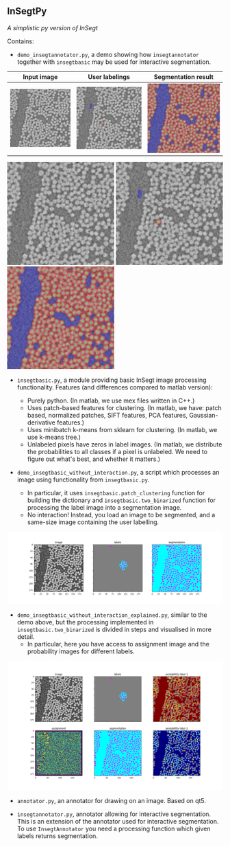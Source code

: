 ## InSegtPy

*A simplistic py version of InSegt*

Contains:

* `demo_insegtannotator.py`, a demo showing how `insegtannotator` together with `insegtbasic` may be used for interactive segmentation.


Input image | User labelings | Segmentation result
:---:|:---:|:---:
<img src="ExampleFigures/glass/gray.png" width = "250">  |  <img src="ExampleFigures/glass/annotations_overlay.png" width = "250"> | <img src="ExampleFigures/glass/segmentations_overlay.png" width = "250">

<img src="ExampleFigures/glass/gray.png" width = "250"> <img src="ExampleFigures/glass/annotations_overlay.png" width = "250"> <img src="ExampleFigures/glass/segmentations_overlay.png" width = "250">


* `insegtbasic.py`, a module providing basic InSegt image processing functionality. Features (and differences compared to matlab version):
   - Purely python. (In matlab, we use mex files written in C++.)
   - Uses patch-based features for clustering. (In matlab, we have: patch based, normalized patches, SIFT features, PCA features, Gaussian-derivative features.)
   - Uses minibatch k-means from sklearn for clustering. (In matlab, we use k-means tree.)
   - Unlabeled pixels have zeros in label images. (In matlab, we distribute the probabilities to all classes if a pixel is unlabeled. We need to figure out what's best, and whether it matters.)  


* `demo_insegtbasic_without_interaction.py`, a script which processes an image using functionality from `insegtbasic.py`.
   - In particular, it uses `insegtbasic.patch_clustering` function for building the dictionary and `insegtbasic.two_binarized` function for processing the label image into a segmentation image.
   - No interaction! Instead, you load an image to be segmented, and a same-size image containing the user labelling.

<img src="ExampleFigures/demo_insegtbasic.png" width = "650">


* `demo_insegtbasic_without_interaction_explained.py`, similar to  the demo above, but the processing implemented in `insegtbasic.two_binarized` is divided in steps and visualised in more detail.
  - In particular, here you have access to assignment image and the probability images for different labels.

<img src="ExampleFigures/demo_insegtbasic_explained.png" width = "650">

* `annotator.py`, an annotator for drawing on an image. Based on qt5.

* `insegtannotator.py`, annotator allowing for interactive segmentation. This is an extension of the annotator used for interactive segmentation. To use `InsegtAnnotator` you need a processing function which given labels returns segmentation.
